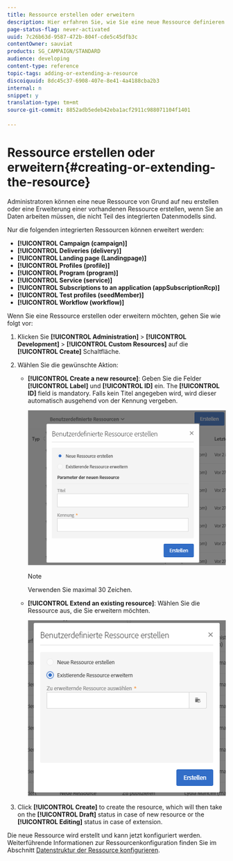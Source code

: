 ```yaml
---
title: Ressource erstellen oder erweitern
description: Hier erfahren Sie, wie Sie eine neue Ressource definieren.
page-status-flag: never-activated
uuid: 7c26b63d-9587-472b-804f-cde5c45dfb3c
contentOwner: sauviat
products: SG_CAMPAIGN/STANDARD
audience: developing
content-type: reference
topic-tags: adding-or-extending-a-resource
discoiquuid: 8dc45c37-6908-407e-8e41-4a4188cba2b3
internal: n
snippet: y
translation-type: tm+mt
source-git-commit: 8852adb5edeb42eba1acf2911c988071104f1401

---
```



# Ressource erstellen oder erweitern{#creating-or-extending-the-resource}

Administratoren können eine neue Ressource von Grund auf neu erstellen oder eine Erweiterung einer vorhandenen Ressource erstellen, wenn Sie an Daten arbeiten müssen, die nicht Teil des integrierten Datenmodells sind.

Nur die folgenden integrierten Ressourcen können erweitert werden:

* **[!UICONTROL Campaign (campaign)]**
* **[!UICONTROL Deliveries (delivery)]**
* **[!UICONTROL Landing page (Landingpage)]**
* **[!UICONTROL Profiles (profile)]**
* **[!UICONTROL Program (program)]**
* **[!UICONTROL Service (service)]**
* **[!UICONTROL Subscriptions to an application (appSubscriptionRcp)]**
* **[!UICONTROL Test profiles (seedMember)]**
* **[!UICONTROL Workflow (workflow)]**

Wenn Sie eine Ressource erstellen oder erweitern möchten, gehen Sie wie folgt vor:

1. Klicken Sie **[!UICONTROL Administration]** > **[!UICONTROL Development]** > **[!UICONTROL Custom Resources]** auf die **[!UICONTROL Create]** Schaltfläche.
1. Wählen Sie die gewünschte Aktion:

   * **[!UICONTROL Create a new resource]**: Geben Sie die Felder **[!UICONTROL Label]** und **[!UICONTROL ID]** ein. The **[!UICONTROL ID]** field is mandatory. Falls kein Titel angegeben wird, wird dieser automatisch ausgehend von der Kennung vergeben.

      ![](assets/schema_extension_2.png)

      >[!NOTE]
      >
      >Verwenden Sie maximal 30 Zeichen.

   * **[!UICONTROL Extend an existing resource]**: Wählen Sie die Ressource aus, die Sie erweitern möchten.

      ![](assets/schema_extension_10.png)

1. Click **[!UICONTROL Create]** to create the resource, which will then take on the **[!UICONTROL Draft]** status in case of new resource or the **[!UICONTROL Editing]** status in case of extension.

Die neue Ressource wird erstellt und kann jetzt konfiguriert werden. Weiterführende Informationen zur Ressourcenkonfiguration finden Sie im Abschnitt [Datenstruktur der Ressource konfigurieren](../../developing/using/configuring-the-resource-s-data-structure.md).
